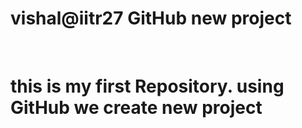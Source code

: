 # vishal@iitr27 GitHub new project
<Br>
<h1>this is my first Repository.
using GitHub we create new project </h1>
